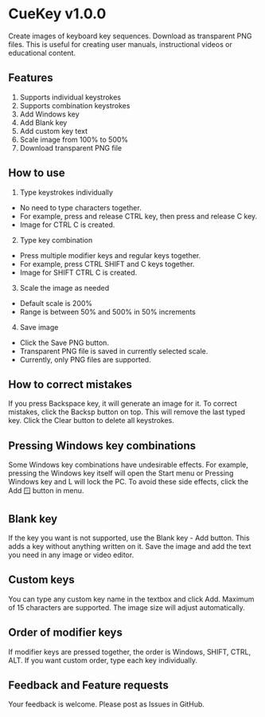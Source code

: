 # CueKey v1.0.0

Create images of keyboard key sequences. Download as transparent PNG files.
This is useful for creating user manuals, instructional videos or educational content.

## Features
1. Supports individual keystrokes 
2. Supports combination keystrokes
3. Add Windows key
4. Add Blank key
5. Add custom key text
6. Scale image from 100% to 500%
7. Download transparent PNG file

## How to use 
1. Type keystrokes individually
  * No need to type characters together.
  * For example, press and release CTRL key, then press and release C key.
  * Image for CTRL C is created.
2. Type key combination
  * Press multiple modifier keys and regular keys together.
  * For example, press CTRL SHIFT and C keys together.
  * Image for SHIFT CTRL C is created.
3. Scale the image as needed
  * Default scale is 200%
  * Range is between 50% and 500% in 50% increments
4. Save image
  * Click the Save PNG button.
  * Transparent PNG file is saved in currently selected scale.
  * Currently, only PNG files are supported.

## How to correct mistakes
If you press Backspace key, it will generate an image for it.
To correct mistakes, click the Backsp button on top. 
This will remove the last typed key.
Click the Clear button to delete all keystrokes.

## Pressing Windows key combinations
Some Windows key combinations have undesirable effects. 
For example, pressing the Windows key itself will open the Start menu or Pressing Windows key and L will lock the PC.
To avoid these side effects, click the Add 🪟 button in menu.

## Blank key
If the key you want is not supported, use the Blank key - Add button.
This adds a key without anything written on it.
Save the image and add the text you need in any image or video editor.

## Custom keys
You can type any custom key name in the textbox and click Add.
Maximum of 15 characters are supported.
The image size will adjust automatically.

## Order of modifier keys
If modifier keys are pressed together, the order is Windows, SHIFT, CTRL, ALT.
If you want custom order, type each key individually.

## Feedback and Feature requests
Your feedback is welcome. Please post as Issues in GitHub.

